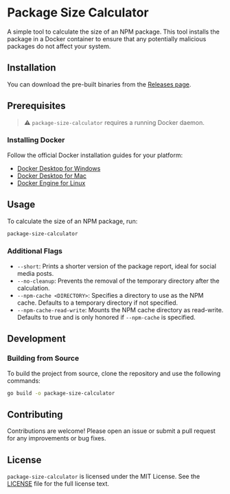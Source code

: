 # Package Size Calculator

A simple tool to calculate the size of an NPM package. This tool installs the package in a Docker container to ensure that any potentially malicious packages do not affect your system.

## Installation

You can download the pre-built binaries from the [Releases page](https://github.com/TheDevMinerTV/package-size-calculator/releases).

## Prerequisites

> :warning: `package-size-calculator` requires a running Docker daemon.

### Installing Docker

Follow the official Docker installation guides for your platform:

- [Docker Desktop for Windows](https://docs.docker.com/desktop/install/windows-install/)
- [Docker Desktop for Mac](https://docs.docker.com/desktop/install/mac-install/)
- [Docker Engine for Linux](https://docs.docker.com/desktop/install/linux-install/#generic-installation-steps)

## Usage

To calculate the size of an NPM package, run:

```bash
package-size-calculator
```

### Additional Flags

- `--short`: Prints a shorter version of the package report, ideal for social media posts.
- `--no-cleanup`: Prevents the removal of the temporary directory after the calculation.
- `--npm-cache <DIRECTORY>`: Specifies a directory to use as the NPM cache. Defaults to a temporary directory if not specified.
- `--npm-cache-read-write`: Mounts the NPM cache directory as read-write. Defaults to true and is only honored if `--npm-cache` is specified.

## Development

### Building from Source

To build the project from source, clone the repository and use the following commands:

```bash
go build -o package-size-calculator
```

## Contributing

Contributions are welcome! Please open an issue or submit a pull request for any improvements or bug fixes.

## License

`package-size-calculator` is licensed under the MIT License. See the [LICENSE](LICENSE) file for the full license text.
